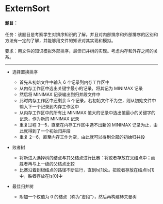 # ExternSort

#### 题目：

任务：该题目是考察学生对排序知识的了解，并且对内部排序和外部排序的区别和方法有一定的了解，并能够用文件的知识对其实现和模拟。

要求：用文件的知识模拟外部排序，最佳归并树的实现。考虑内存和外存之间的关系。

---

* 选择置换排序
  * 首先从初始文件中输入 6 个记录到内存工作区中
  * 从内存工作区中选出关键字最小的记录，将其记为 MINIMAX 记录
  * 然后将 MINIMAX 记录输出到归并段文件中
  * 此时内存工作区中还剩余 5 个记录，若初始文件不为空，则从初始文件中输入下一个记录到内存工作区中
  * 从内存工作区中的所有比 MINIMAX 值大的记录中选出值最小的关键字的记录，作为新的 MINIMAX 记录
  * 重复过程 3—5，直至在内存工作区中选不出新的 MINIMAX 记录为止，由此就得到了一个初始归并段
  * 重复 2—6，直至内存工作为空，由此就可以得到全部的初始归并段

* 败者树
  * 将新进入选择树的结点与其父结点进行比赛：将败者存放在父结点中；而胜者再与上一级的父结点比较
  * 比赛沿着到根结点的路径不断进行，直到ls[1]处。把败者存放在结点ls[1]中，胜者存放在ls[0]中
* 最佳归并树
  * 附加一个权值为 0 的结点（称为“虚段”），然后再构建赫夫曼树